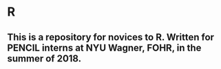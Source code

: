# R


## This is a repository for novices to R. Written for PENCIL interns at NYU Wagner, FOHR, in the summer of 2018.